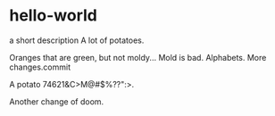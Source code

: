 # hello-world
a short description
A lot of potatoes.

Oranges that are green, but not moldy... Mold is bad.
Alphabets.
More changes.commit

A potato 74621&C>M@#$%??":>.

Another change of doom.
